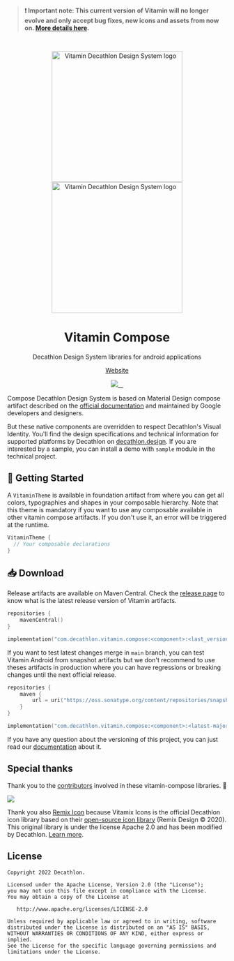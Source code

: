 > **❗ Important note: This current version of Vitamin will no longer evolve and only accept bug fixes, new icons and assets from now on. [More details here](https://github.com/Decathlon/vitamin-design/blob/main/IMPORTANT_NOTE.md).**

<br />

<p align="center">
  <img
    width="300px"
    src="https://user-images.githubusercontent.com/9600228/102414461-e3b92b00-3ff6-11eb-9c96-5f37c4d5e02c.png#gh-light-mode-only"
    alt="Vitamin Decathlon Design System logo" />
  <img
    width="300px"
    src="https://user-images.githubusercontent.com/9600228/147513091-66fcc204-279b-4140-9be5-c16744c0f637.png#gh-dark-mode-only"
    alt="Vitamin Decathlon Design System logo" />
</p>

<h1 align="center">Vitamin Compose</h1>

<p align="center">Decathlon Design System libraries for android applications</p>

<p align="center">
  <a href="https://www.decathlon.design">Website</a>
</p>

<p align="center">
  <a aria-label="contributors graph" href="https://github.com/Decathlon/vitamin-compose/graphs/contributors">
    <img src="https://img.shields.io/github/contributors/decathlon/vitamin-compose.svg">
  </a>
  <a aria-label="last commit" href="https://github.com/Decathlon/vitamin-compose/commits">
    <img alt="" src=
  "https://img.shields.io/github/last-commit/decathlon/vitamin-compose.svg">
  </a>
  <a aria-label="license" href="https://github.com/Decathlon/vitamin-compose/blob/main/LICENSE">
    <img src="https://img.shields.io/github/license/decathlon/vitamin-compose.svg" alt="">
  </a>
  <a aria-label="slack" href="https://join.slack.com/t/decathlon-design/shared_invite/zt-13kxb50ar-iHzqV~Olsu4~NCkEPj5c4g">
    <img src="https://img.shields.io/badge/slack-Decathlon%20Design%20System-purple.svg?logo=slack" alt="">
  </a>
</p>

Compose Decathlon Design System is based on Material Design compose artifact described
on the [official documentation](https://material.io/) and maintained by Google developers
and designers.

But these native components are overridden to respect Decathlon's Visual Identity. You'll find
the design specifications and technical information for supported platforms by Decathlon on
[decathlon.design](https://www.decathlon.design/). If you are interested by a sample,
you can install a demo with `sample` module in the technical project.

## 🚀 Getting Started

A `VitaminTheme` is available in foundation artifact from where you can get all
colors, typographies and shapes in your composable hierarchy. Note that this theme is
mandatory if you want to use any composable available in other vitamin compose artifacts.
If you don't use it, an error will be triggered at the runtime.

```kotlin
VitaminTheme {
  // Your composable declarations
}
```

## 📥 Download

Release artifacts are available on Maven Central. Check the [release page](https://github.com/Decathlon/vitamin-compose/releases)
to know what is the latest release version of Vitamin artifacts.

```kotlin
repositories {
    mavenCentral()
}

implementation("com.decathlon.vitamin.compose:<component>:<last_version>")
```

If you want to test latest changes merge in `main` branch, you can test Vitamin Android from
snapshot artifacts but we don't recommend to use theses artifacts in production where you can
have regressions or breaking changes until the next official release.

```kotlin
repositories {
    maven {
        url = uri("https://oss.sonatype.org/content/repositories/snapshots/")
    }
}

implementation("com.decathlon.vitamin.compose:<component>:<latest-major + 1>.0.0-SNAPSHOT")
```

If you have any question about the versioning of this project, you can just read our [documentation](https://github.com/Decathlon/vitamin-compose/tree/main/VERSIONING.md)
about it.

## Special thanks

Thank you to the [contributors](https://github.com/Decathlon/vitamin-compose/graphs/contributors) involved in these vitamin-compose libraries. 💙

<a href="https://github.com/decathlon/vitamin-compose/graphs/contributors">
  <img src="https://contrib.rocks/image?repo=decathlon/vitamin-compose" />
</a>

Thank you also [Remix Icon](https://remixicon.com) because Vitamix Icons is the official Decathlon icon library based on their [open-source icon library](https://github.com/Remix-Design/RemixIcon) (Remix Design © 2020). This original library is under the license Apache 2.0 and has been modified by Decathlon. [Learn more](https://www.decathlon.design/726f8c765/p/58575f-vitamix-license).

## License

    Copyright 2022 Decathlon.

    Licensed under the Apache License, Version 2.0 (the "License");
    you may not use this file except in compliance with the License.
    You may obtain a copy of the License at

       http://www.apache.org/licenses/LICENSE-2.0

    Unless required by applicable law or agreed to in writing, software
    distributed under the License is distributed on an "AS IS" BASIS,
    WITHOUT WARRANTIES OR CONDITIONS OF ANY KIND, either express or implied.
    See the License for the specific language governing permissions and
    limitations under the License.
